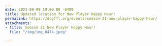 ```yaml
---
date: 2021-09-09 19:00:00 -0400
title: Updated location for New Player Happy Hour!
permalink: https://dcgffl.org/events/season-21-new-player-happy-hour/
attachments:
- title: Season 21 New Player Happy Hour!
  file: "/img/img_6474.jpeg"

---
```

